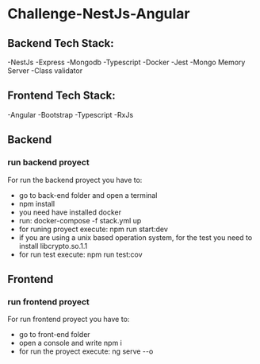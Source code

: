# Challenge-NestJs-Angular

## Backend Tech Stack:

-NestJs
-Express
-Mongodb
-Typescript
-Docker
-Jest
-Mongo Memory Server
-Class validator

## Frontend Tech Stack:
-Angular
-Bootstrap
-Typescript
-RxJs
## Backend 
### run backend proyect
For run the backend proyect you have to:
- go to back-end folder and open a terminal
- npm install
- you need have installed docker
- run: docker-compose -f stack.yml up
- for runing proyect execute:  npm run start:dev
- if you are using a unix based operation system, for the test you need to install libcrypto.so.1.1
- for run test execute: npm run test:cov

## Frontend
### run frontend proyect

For run frontend proyect you have to:
- go to front-end folder
- open a console and write npm i
- for run the proyect execute: ng serve --o 

